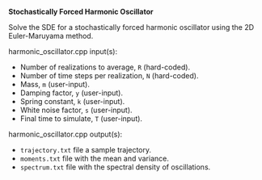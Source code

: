 **Stochastically Forced Harmonic Oscillator**

Solve the SDE for a stochastically forced harmonic oscillator using the 2D Euler-Maruyama method.

harmonic_oscillator.cpp input(s):
   - Number of realizations to average, `R` (hard-coded).
   - Number of time steps per realization, `N` (hard-coded).
   - Mass, `m` (user-input).
   - Damping factor, `y` (user-input).
   - Spring constant, `k` (user-input).
   - White noise factor, `s` (user-input).
   - Final time to simulate, `T` (user-input).

harmonic_oscillator.cpp output(s):
   - `trajectory.txt` file a sample trajectory.
   - `moments.txt` file with the mean and variance.
   - `spectrum.txt` file with the spectral density of oscillations.